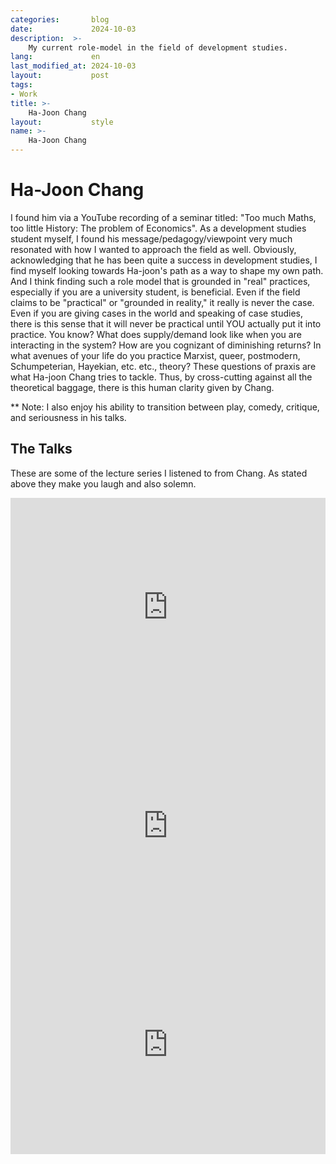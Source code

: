```yaml
---
categories:       blog
date:             2024-10-03
description:  >-
    My current role-model in the field of development studies.
lang:             en
last_modified_at: 2024-10-03
layout:           post
tags:
- Work
title: >-
    Ha-Joon Chang 
layout:           style
name: >-
    Ha-Joon Chang    
---
```



# Ha-Joon Chang

I found him via a YouTube recording of a seminar titled: "Too much Maths, too little History: The problem of Economics". As a development studies student myself, I found his message/pedagogy/viewpoint very much resonated with how I wanted to approach the field as well. Obviously, acknowledging that he has been quite a success in development studies, I find myself looking towards Ha-joon's path as a way to shape my own path. And I think finding such a role model that is grounded in "real" practices, especially if you are a university student, is beneficial. Even if the field claims to be "practical" or "grounded in reality," it really is never the case. Even if you are giving cases in the world and speaking of case studies, there is this sense that it will never be practical until YOU actually put it into practice. You know? What does supply/demand look like when you are interacting in the system? How are you cognizant of diminishing returns? In what avenues of your life do you practice Marxist, queer, postmodern, Schumpeterian, Hayekian, etc. etc., theory? These questions of praxis are what Ha-joon Chang tries to tackle. Thus, by cross-cutting against all the theoretical baggage, there is this human clarity given by Chang.

** Note: I also enjoy his ability to transition between play, comedy, critique, and seriousness in his talks.

## The Talks 

These are some of the lecture series I listened to from Chang. As stated above they make you laugh and also solemn.

<iframe width="100%" height="350" src="https://www.youtube.com/embed/6rXBBqMmIP8?si=R52R977359zZWmN4&amp;start=1723" title="YouTube video player" frameborder="0" allow="accelerometer; autoplay; clipboard-write; encrypted-media; gyroscope; picture-in-picture; web-share" referrerpolicy="strict-origin-when-cross-origin" allowfullscreen></iframe>

<iframe width="100%" height="350" src="https://www.youtube.com/embed/-XvfD3TYzkg?si=PdXysWpdRR2N_dHl&amp;start=1723" title="YouTube video player" frameborder="0" allow="accelerometer; autoplay; clipboard-write; encrypted-media; gyroscope; picture-in-picture; web-share" referrerpolicy="strict-origin-when-cross-origin" allowfullscreen></iframe>

<iframe width="100%" height="350" src="https://www.youtube.com/embed/whVf5tuVbus?si=a3jyoQEnwweEQRhn&amp;start=1723" title="YouTube video player" frameborder="0" allow="accelerometer; autoplay; clipboard-write; encrypted-media; gyroscope; picture-in-picture; web-share" referrerpolicy="strict-origin-when-cross-origin" allowfullscreen></iframe>
